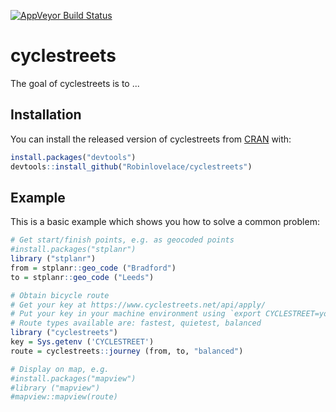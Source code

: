 
[![AppVeyor Build Status](https://ci.appveyor.com/api/projects/status/github/robinlovelace/cyclestreets?branch=master&svg=true)](https://ci.appveyor.com/project/robinlovelace/cyclestreets)

<!-- README.md is generated from README.Rmd. Please edit that file -->
cyclestreets
============

The goal of cyclestreets is to ...

Installation
------------

You can install the released version of cyclestreets from [CRAN](https://CRAN.R-project.org) with:

``` r
install.packages("devtools")
devtools::install_github("Robinlovelace/cyclestreets")
```

Example
-------

This is a basic example which shows you how to solve a common problem:

``` r
# Get start/finish points, e.g. as geocoded points
#install.packages("stplanr")
library ("stplanr")
from = stplanr::geo_code ("Bradford")
to = stplanr::geo_code ("Leeds")

# Obtain bicycle route
# Get your key at https://www.cyclestreets.net/api/apply/
# Put your key in your machine environment using `export CYCLESTREET=your_key_here`
# Route types available are: fastest, quietest, balanced
library ("cyclestreets")
key = Sys.getenv ('CYCLESTREET')
route = cyclestreets::journey (from, to, "balanced")

# Display on map, e.g.
#install.packages("mapview")
#library ("mapview")
#mapview::mapview(route)
```
